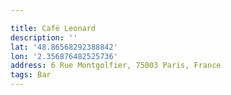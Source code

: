 ```yaml
---

title: Café Leonard
description: ''
lat: '48.86568292388842'
lon: '2.356876482525736'
address: 6 Rue Montgolfier, 75003 Paris, France
tags: Bar
---
```

